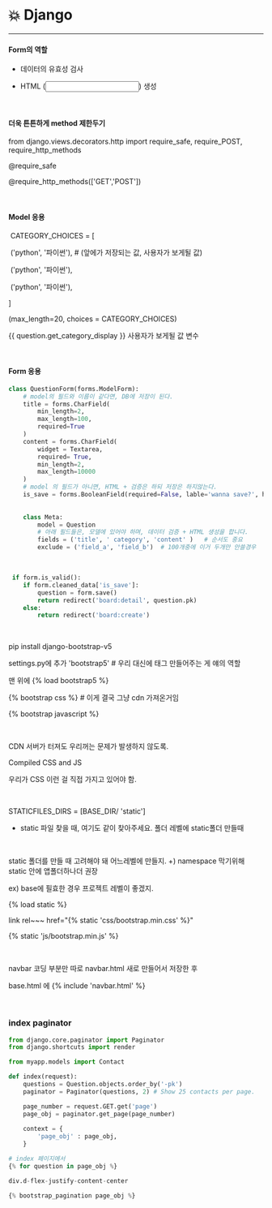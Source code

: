 # :boom: Django

---



#### Form의 역할

- 데이터의 유효성 검사

- HTML (<input>) 생성

  ​															

#### 더욱 튼튼하게 method 제한두기

from django.views.decorators.http import require_safe, require_POST, require_http_methods

@require_safe

@require_http_methods(['GET','POST'])

​													

#### Model 응용

​	CATEGORY_CHOICES = [

​	('python', '파이썬'),  # (앞에가 저장되는 값, 사용자가 보게될 값)

​	('python', '파이썬'),

​	('python', '파이썬'),

]

(max_length=20, choices = CATEGORY_CHOICES)

{{ question.get_category_display }}  사용자가 보게될 값 변수

​																	

#### Form 응용																			

```python
class QuestionForm(forms.ModelForm):
    # model의 필드와 이름이 같다면, DB에 저장이 된다.
    title = forms.CharField(
    	min_length=2,
        max_length=100,
        required=True
    )
    content = forms.CharField(
    	widget = Textarea,
        required= True,
        min_length=2,
        max_length=10000
    )
    # model 의 필드가 아니면, HTML + 검증은 하되 저장은 하지않는다.
    is_save = forms.BooleanField(required=False, lable='wanna save?', help_text='저장하려면 체크하세요.')
    
    
    class Meta:
        model = Question
        # 아래 필드들은, 모델에 있어야 하며, 데이터 검증 + HTML 생성을 합니다.
        fields = ('title', ' category', 'content' )   # 순서도 중요
       	exclude = ('field_a', 'field_b')  # 100개중에 이거 두개만 안쓸경우
```

​														

```python
 if form.is_valid(): 
    if form.cleaned_data['is_save']:
        question = form.save()
        return redirect('board:detail', question.pk)
    else:
        return redirect('board:create')
```

​																																										

pip install django-bootstrap-v5

settings.py에 추가 'bootstrap5'       # 우리 대신에 태그 만들어주는 게 얘의 역할

맨 위에 {% load bootstrap5 %}

{% bootstrap css %}  # 이게 결국 그냥 cdn 가져온거임

{% bootstrap javascript %}

​																												

CDN 서버가 터져도 우리꺼는 문제가 발생하지 않도록.

Compiled CSS and JS

우리가 CSS 이런 걸 직접 가지고 있어야 함.

​														

STATICFILES_DIRS = [BASE_DIR/ 'static'] 

- static 파일 찾을 때, 여기도 같이 찾아주세요.  폴더 레벨에 static폴더 만들때 

  ​												

static 폴더를 만들 때 고려해야 돼 어느레벨에 만들지.  +) namespace 막기위해 static 안에 앱폴더하나더 권장

ex) base에 필효한 경우 프로젝트 레벨이 좋겠지.

{% load static %}

link rel~~~ href="{% static 'css/bootstrap.min.css' %}"

{% static 'js/bootstrap.min.js' %}

​																

navbar 코딩 부분만 따로 navbar.html 새로 만들어서 저장한 후

base.html 에  {% include 'navbar.html' %}

​																													

### index paginator

```python
from django.core.paginator import Paginator
from django.shortcuts import render

from myapp.models import Contact

def index(request):
    questions = Question.objects.order_by('-pk')
    paginator = Paginator(questions, 2) # Show 25 contacts per page.

    page_number = request.GET.get('page')
    page_obj = paginator.get_page(page_number)
    
    context = {
        'page_obj' : page_obj,
    }

# index 페이지에서 
{% for question in page_obj %}

div.d-flex-justify-content-center

{% bootstrap_pagination page_obj %}
```






